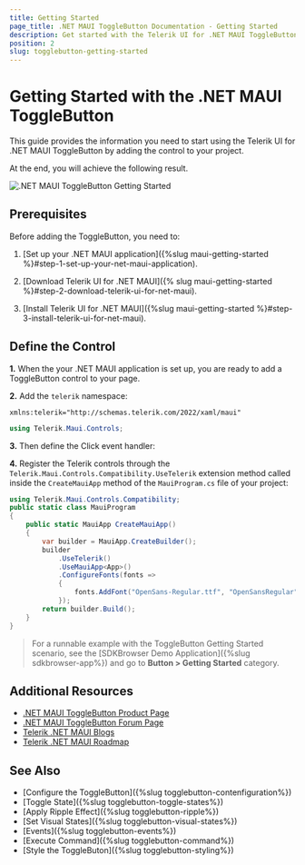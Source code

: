 ```yaml
---
title: Getting Started
page_title: .NET MAUI ToggleButton Documentation - Getting Started
description: Get started with the Telerik UI for .NET MAUI ToggleButton control and add the control to your .NET MAUI project.
position: 2
slug: togglebutton-getting-started
---
```


# Getting Started with the .NET MAUI ToggleButton

This guide provides the information you need to start using the Telerik UI for .NET MAUI ToggleButton by adding the control to your project.

At the end, you will achieve the following result.

![.NET MAUI ToggleButton Getting Started](images/button-getting-started.png)

## Prerequisites

Before adding the ToggleButton, you need to:

1. [Set up your .NET MAUI application]({%slug maui-getting-started %}#step-1-set-up-your-net-maui-application).

1. [Download Telerik UI for .NET MAUI]({% slug maui-getting-started %}#step-2-download-telerik-ui-for-net-maui).

1. [Install Telerik UI for .NET MAUI]({%slug maui-getting-started %}#step-3-install-telerik-ui-for-net-maui).

## Define the Control

**1.** When the your .NET MAUI application is set up, you are ready to add a ToggleButton control to your page.

<snippet id='togglebutton-gettingstarted-xaml' />
<snippet id='togglebutton-gettingstarted-csharp' />

**2.** Add the `telerik` namespace:

```XAML
xmlns:telerik="http://schemas.telerik.com/2022/xaml/maui"
```
```C#
using Telerik.Maui.Controls;
```

**3.** Then define the Click event handler:

<snippet id='button-getting-started-click-event' />

**4.** Register the Telerik controls through the `Telerik.Maui.Controls.Compatibility.UseTelerik` extension method called inside the `CreateMauiApp` method of the `MauiProgram.cs` file of your project:

```C#
using Telerik.Maui.Controls.Compatibility;
public static class MauiProgram
{
	public static MauiApp CreateMauiApp()
	{
		var builder = MauiApp.CreateBuilder();
		builder
			.UseTelerik()
			.UseMauiApp<App>()
			.ConfigureFonts(fonts =>
			{
				fonts.AddFont("OpenSans-Regular.ttf", "OpenSansRegular");
			});
		return builder.Build();
	}
}           
```

> For a runnable example with the ToggleButton Getting Started scenario, see the [SDKBrowser Demo Application]({%slug sdkbrowser-app%}) and go to **Button > Getting Started** category.

## Additional Resources

- [.NET MAUI ToggleButton Product Page](https://www.telerik.com/maui-ui/togglebutton)
- [.NET MAUI ToggleButton Forum Page](https://www.telerik.com/forums/maui?tagId=1764)
- [Telerik .NET MAUI Blogs](https://www.telerik.com/blogs/mobile-net-maui)
- [Telerik .NET MAUI Roadmap](https://www.telerik.com/support/whats-new/maui-ui/roadmap)

## See Also

- [Configure the ToggleButton]({%slug togglebutton-contenfiguration%})
- [Toggle State]({%slug togglebutton-toggle-states%})
- [Apply Ripple Effect]({%slug togglebutton-ripple%})
- [Set Visual States]({%slug togglebutton-visual-states%})
- [Events]({%slug togglebutton-events%})
- [Execute Command]({%slug togglebutton-command%})
- [Style the ToggleButon]({%slug togglebutton-styling%})


